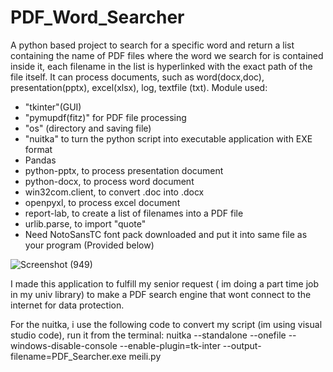 # PDF_Word_Searcher
A python based project to search for a specific word and return a list containing the name of PDF files where the word we search for is contained inside it, each filename in the list is hyperlinked with the exact path of the file itself. It can process documents, such as word(docx,doc), presentation(pptx), excel(xlsx), log, textfile (txt).
Module used:<br /> 
- "tkinter"(GUI)<br />
- "pymupdf(fitz)" for PDF file processing<br />
- "os" (directory and saving file)<br />
- "nuitka" to turn the python script into executable application with EXE format<br />
- Pandas
- python-pptx, to process presentation document<br />
- python-docx, to process word document<br />
- win32com.client, to convert .doc into .docx<br />
- openpyxl, to process excel document<br />
- report-lab, to create a list of filenames into a PDF file<br />
- urlib.parse, to import "quote"
- Need NotoSansTC font pack downloaded and put it into same file as your program (Provided below)


![Screenshot (949)](https://github.com/user-attachments/assets/4cf3a55e-9b96-4403-bf49-d91748e8f4b0)

I made this application to fulfill my senior request ( im doing a part time job in my univ library) to make a PDF search engine that wont connect to the internet for data protection.

For the nuitka, i use the following code to convert my script (im using visual studio code), run it from the terminal:
nuitka --standalone --onefile --windows-disable-console --enable-plugin=tk-inter --output-filename=PDF_Searcher.exe meili.py




